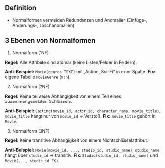 ## Definition

- Normalformen vermeiden Redundanzen und Anomalien (Einfüge-, Änderungs-, Löschanomalien).

## 3 Ebenen von Normalformen

1. Normalform (1NF)

**Regel:** Alle Attribute sind atomar (keine Listen/Felder in Feldern).

**Anti-Beispiel:** `Movie(genres TEXT)` mit „Action, Sci-Fi“ in einer Spalte.
**Fix:** eigene Tabelle `MovieGenre` (`m:n`).

2. Normalform (2NF)

**Regel:** Keine teilweise Abhängigkeit von einem Teil eines zusammengesetzten Schlüssels.

**Anti-Beispiel:** `Casting(movie_id, actor_id, character_name, movie_title)`, `movie_title` hängt nur von `movie_id` → Verstoß.
**Fix:** `movie_title` gehört in `Movie`.

3. Normalform (3NF)

**Regel:** Keine transitive Abhängigkeit von einem Nichtschlüsselattribut.

**Anti-Beispiel:** `Movie(movie_id, ..., studio_id, studio_name)`, `studio_name` hängt über `studio_id` → transitiv.
**Fix:** `Studio(studio_id, studio_name)` und `Movie(..., studio_id FK)`.